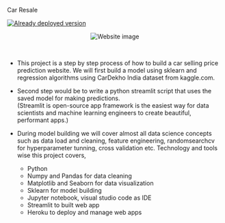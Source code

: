 Car Resale

[![Already deployed version](https://raw.githubusercontent.com/vasantvohra/TrashNet/master/hr.svg)](https://price-predictions.herokuapp.com/)
<p align="center"> 
    <img src="https://raw.githubusercontent.com/prathameshThakur/Streamlit-Car-Price-Prediction/master/website.PNG" alt="Website image">
 </p>
<br>

- This project is a step by step process of how to build a car selling price prediction website. We will first build a model using sklearn and regression algorithms using CarDekho India dataset from kaggle.com. 
- Second step would be to write a python streamlit script that uses the saved model for making predictions. <br>
(Streamlit is open-source app framework is the easiest way for data scientists and machine learning engineers to create beautiful, performant apps.) 
- During model building we will cover almost all data science concepts such as data load and cleaning, feature engineering, randomsearchcv for hyperparameter tunning, cross validation etc. Technology and tools wise this project covers,

  - Python
  - Numpy and Pandas for data cleaning
  - Matplotlib and Seaborn for data visualization
  - Sklearn for model building
  - Jupyter notebook, visual studio code as IDE
  - Streamlit to built web app
  - Heroku to deploy and manage web apps
